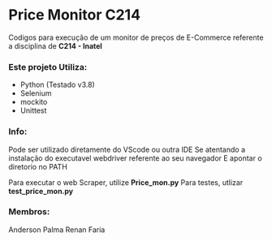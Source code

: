 # Price Monitor C214

Codigos para execução de um monitor de preços de E-Commerce referente a disciplina de **C214 - Inatel**

### Este projeto Utiliza:
- Python (Testado v3.8)
- Selenium
- mockito
- Unittest

### Info:
Pode ser utilizado diretamente do VScode ou outra IDE
Se atentando a instalação do executavel webdriver referente ao seu navegador
E apontar o diretorio no PATH

Para executar o web Scraper, utilize **Price_mon.py**
Para testes, utlizar **test_price_mon.py**

### Membros:
Anderson Palma
Renan Faria
